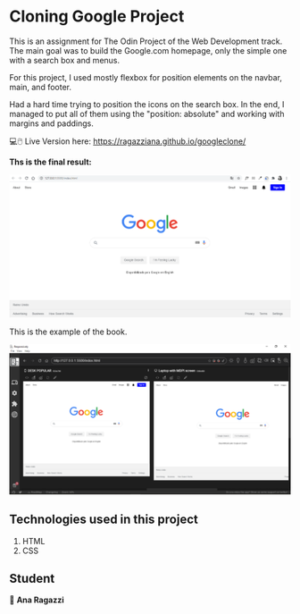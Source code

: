 # Cloning Google Project

This is an assignment for The Odin Project of the Web Development track. 
The main goal was to build the Google.com homepage, only the simple one with a search box and menus.

For this project, I used mostly flexbox for position elements on the navbar, main, and footer.

Had a hard time trying to position the icons on the search box. In the end, I managed to put all of them using the "position: absolute" and working with margins and paddings.

💻🖱️
Live Version here: https://ragazziana.github.io/googleclone/

**Ths is the final result:**

![Google Clone](https://github.com/ragazziana/googleclone/blob/master/images/googleclone.png?raw=true "Google Clone")

This is the example of the book.

![Google Clone](https://github.com/ragazziana/googleclone/blob/master/images/googleclonerespons.png?raw=true "Google Clone")

## Technologies used in this project

1. HTML
1. CSS

## Student

👩 
**Ana Ragazzi**
